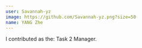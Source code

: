 ```yaml
---
user: Savannah-yz
image: https://github.com/Savannah-yz.png?size=50
name: YANG Zhe
---
```

I contributed as the: Task 2 Manager.

<!-- 
Note: Please put down your own information, and register your real contribution. Check the md syntax and DO NOT set up a table...
-->
